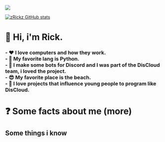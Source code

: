 <img src="https://static.vecteezy.com/system/resources/previews/001/195/702/non_2x/speech-bubbles-pixel-welcome-png.png">

[![zRickz GitHub stats](https://github-readme-stats.vercel.app/api?username=zRickz)](https://github.com/zRickz/github-readme-stats)

<h1> 👋 Hi, i'm Rick.
   <h3>- ❤️ I love computers and how they work.<br>
   - 🐍 My favorite lang is Python.<br>
   - 🤖 I make some bots for Discord and I was part of the DisCloud team, i loved the project.<br>
   - 😎 My favorite place is the beach.<br>
   - 👾 I love projects that influence young people to program like DisCloud.<br>
   <h3>
<h1>
   
<h1>❓ Some facts about me (more)
   <h2>Some things i know
      
   <h1>
